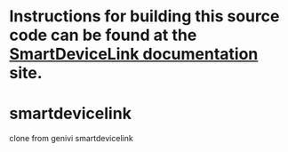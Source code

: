 Instructions for building this source code can be found at the [SmartDeviceLink documentation](http://projects.genivi.org/smartdevicelink/documentation) site.
=======
smartdevicelink
===============

clone from genivi smartdevicelink
